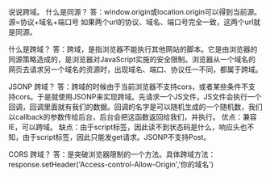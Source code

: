 说说跨域。
什么是同源？
答：window.origin或location.origin可以得到当前源。
   源=协议+域名+端口号
   如果两个url的协议、域名、端口号完全一致，这两个url就是同源。

什么是跨域？
答：跨域，是指浏览器不能执行其他网站的脚本。它是由浏览器的同源策略造成的，是浏览器对JavaScript实施的安全限制。浏览器从一个域名的网页去请求另一个域名的资源时，出现域名、端口、协议任一不同，都属于跨域。

JSONP 跨域？
答：跨域的时候由于当前浏览器不支持cors，或者某些条件不支持cors。于是就使用JSONP来实现跨域。先请求一个JS文件，JS文件会执行一个回调，回调里面就有我们的数据。回调的名字是可以随机生成的一个随机数，我们以callback的参数传给后台，后台会把这函数返回给我们，并执行。
优点：兼容IE，可以跨域。
缺点：由于script标签，因此读不到状态码是什么，响应头也不知，由于script标签，因此只能发get请求。JSONP不支持Post。

CORS 跨域？
答：是突破浏览器限制的一个方法。具体跨域方法：
response.setHeader('Access-control-Allow-Origin','你的域名')


